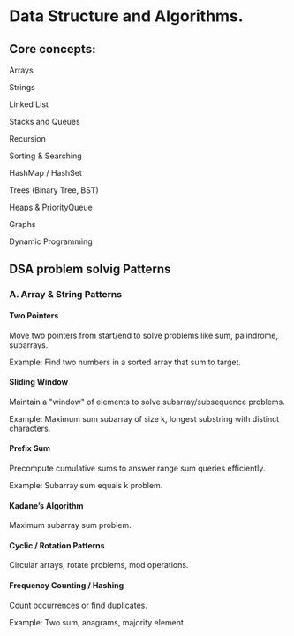 # Data Structure and Algorithms.

## Core concepts:
Arrays

Strings

Linked List

Stacks and Queues

Recursion

Sorting & Searching

HashMap / HashSet

Trees (Binary Tree, BST)

Heaps & PriorityQueue

Graphs

Dynamic Programming

## DSA  problem solvig Patterns

### A. Array & String Patterns

#### Two Pointers

Move two pointers from start/end to solve problems like sum, palindrome, subarrays.

Example: Find two numbers in a sorted array that sum to target.

#### Sliding Window

Maintain a "window" of elements to solve subarray/subsequence problems.

Example: Maximum sum subarray of size k, longest substring with distinct characters.

#### Prefix Sum

Precompute cumulative sums to answer range sum queries efficiently.

Example: Subarray sum equals k problem.

#### Kadane’s Algorithm

Maximum subarray sum problem.

#### Cyclic / Rotation Patterns

Circular arrays, rotate problems, mod operations.

#### Frequency Counting / Hashing

Count occurrences or find duplicates.

Example: Two sum, anagrams, majority element.
